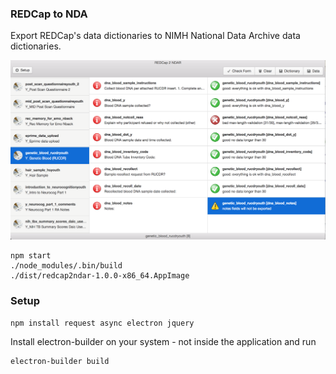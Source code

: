 ### REDCap to NDA

Export REDCap's data dictionaries to NIMH National Data Archive data dictionaries.

![Web Interface](/img/screenshot.png "Application Interface")

```
npm start
./node_modules/.bin/build
./dist/redcap2ndar-1.0.0-x86_64.AppImage
```

### Setup

```
npm install request async electron jquery
```

Install electron-builder on your system - not inside the application and run 
```
electron-builder build
```
